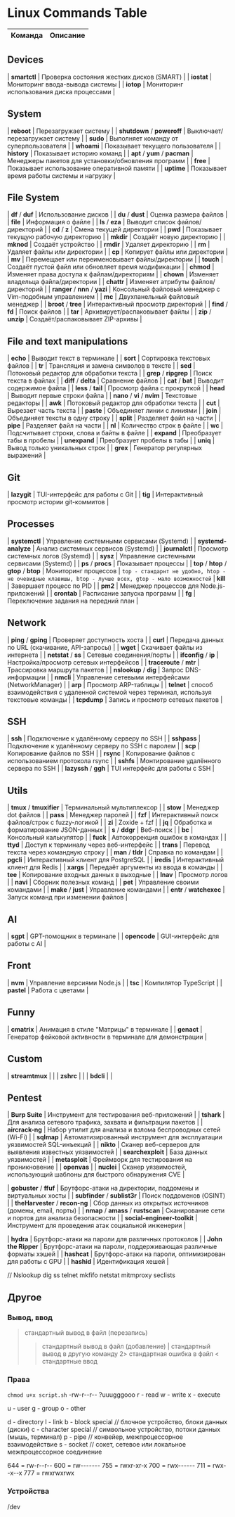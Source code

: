 # Linux Commands Table

| Команда                          | Описание                                                                 |
|----------------------------------|--------------------------------------------------------------------------|


## Devices
| **smartctl**                     | Проверка состояния жестких дисков (SMART)                                |
| **iostat**                       | Мониторинг ввода-вывода системы                                          |
| **iotop**                        | Мониторинг использования диска процессами                                |


## System
| **reboot**                       | Перезагружает систему                                                    |
| **shutdown** / **poweroff**      | Выключает/перезагружает систему                                          |
| **sudo**                         | Выполняет команду от суперпользователя                                   |
| **whoami**                       | Показывает текущего пользователя                                         |
| **history**                      | Показывает историю команд                                                |
| **apt** / **yum** / **pacman**   | Менеджеры пакетов для установки/обновления программ                      |
| **free**                         | Показывает использование оперативной памяти                              |
| **uptime**                       | Показывает время работы системы и нагрузку                               |


## File System
| **df** / **duf**                 | Использование дисков                                                     |
| **du** / **dust**                | Оценка размера файлов                                                    |
| **file**                         | Информация о файле                                                       |
| **ls** / **eza**                 | Выводит список файлов/директорий                                         |
| **cd** / **z**                   | Смена текущей директории                                                 |
| **pwd**                          | Показывает текущую рабочую директорию                                    |
| **mkdir**                        | Создаёт новую директорию                                                 |
| **mknod**                        | Создаёт устройство                                                       |
| **rmdir**                        | Удаляет директорию                                                       |
| **rm**                           | Удаляет файлы или директории                                             |
| **cp**                           | Копирует файлы или директории                                            |
| **mv**                           | Перемещает или переименовывает файлы/директории                          |
| **touch**                        | Создаёт пустой файл или обновляет время модификации                      |
| **chmod**                        | Изменяет права доступа к файлам/директориям                              |
| **chown**                        | Изменяет владельца файла/директории                                      |
| **chattr**                       | Изменяет атрибуты файлов/директорий                                      |
| **ranger** / **nnn** / **yazi**  | Консольный файловый менеджер с Vim-подобным управлением                  |
| **mc**                           | Двухпанельный файловый менеджер                                          |
| **broot** / **tree**             | Интерактивный просмотр директорий                                        |
| **find** / **fd**                | Поиск файлов                                                             |
| **tar**                          | Архивирует/распаковывает файлы                                           |
| **zip** / **unzip**              | Создаёт/распаковывает ZIP-архивы                                         |


## File and text manipulations
| **echo**                         | Выводит текст в терминале                                                |
| **sort**                         | Сортировка текстовых файлов                                              |
| **tr**                           | Трансляция и замена символов в тексте                                    |
| **sed**                          | Потоковый редактор для обработки текста                                  |
| **grep** / **ripgrep**           | Поиск текста в файлах                                                    |
| **diff** / **delta**             | Сравнение файлов                                                         |
| **cat** / **bat**                | Выводит содержимое файла                                                 |
| **less** / **tail**              | Просмотр файла с прокруткой                                              |
| **head**                         | Выводит первые строки файла                                              |
| **nano** / **vi** / **nvim**     | Текстовые редакторы                                                      |
| **awk**                          | Потоковый редактор для обработки текста                                  |
| **cut**                          | Вырезает часть текста                                                    |
| **paste**                        | Объединяет линии с линиями                                               |
| **join**                         | Объединяет тексты в одну строку                                          |
| **split**                        | Разделяет файл на части                                                  |
| **pipe**                         | Разделяет файл на части                                                  |
| **nl**                           | Количество строк в файле                                                 |
| **wc**                           | Подсчитывает строки, слова и байты в файле                               |
| **expand**                       | Преобразует табы в пробелы                                               |
| **unexpand**                     | Преобразует пробелы в табы                                               |
| **uniq**                         | Вывод только уникальных строк                                            |
| **grex**                         | Генератор регулярных выражений                                           |


## Git
| **lazygit**                      | TUI-интерфейс для работы с Git                                           |
| **tig**                          | Интерактивный просмотр истории git-коммитов                              |


## Processes
| **systemctl**                    | Управление системными сервисами (Systemd)                                |
| **systemd-analyze**              | Анализ системных сервисов (Systemd)                                      |
| **journalctl**                   | Просмотр системных логов (Systemd)                                       |
| **sysz**                         | Управление системными сервисами (Systemd)                                |
| **ps** / **procs**               | Показывает процессы                                                      |
| **top** / **htop** / **gtop** / **btop** | Мониторинг процессов                                             |
`top - стандарнт не удобно, htop - не очевидные клавишы, btop - лучше всех, gtop - мало возможностей`
| **kill**                         | Завершает процесс по PID                                                 |
| **pm2**                          | Менеджер процессов для Node.js-приложений                                |
| **crontab**                      | Расписание запуска программ                                              |
| **fg**                           | Переключение задания на передний план                                    |


## Network
| **ping** / **gping**             | Проверяет доступность хоста                                              |
| **curl**                         | Передача данных по URL (скачивание, API-запросы)                         |
| **wget**                         | Скачивает файлы из интернета                                             |
| **netstat** / **ss**             | Сетевые соединения/порты                                                 |
| **ifconfig** / **ip**            | Настройка/просмотр сетевых интерфейсов                                   |
| **traceroute** / **mtr**         | Трассировка маршрута пакетов                                             |
| **nslookup** / **dig**           | Запрос DNS-информации                                                    |
| **nmcli**                        | Управление сетевыми интерфейсами (NetworkManager)                        |
| **arp**                          | Просмотр ARP-таблицы                                                     |
| **telnet**                       | способ взаимодействия с удаленной системой через терминал, используя текстовые команды |
| **tcpdump**                      | Запись и просмотр сетевых пакетов                                        |



## SSH
| **ssh**                          | Подключение к удалённому серверу по SSH                                  |
| **sshpass**                      | Подключение к удалённому серверу по SSH с паролем                        |
| **scp**                          | Копирование файлов по SSH                                                |
| **rsync**                        | Копирование файлов с использованием протокола rsync                      |
| **sshfs**                        | Монтирование удалённого сервера по SSH                                   |
| **lazyssh** / **ggh**            | TUI интерфейс для работы с SSH                                           |


## Utils
| **tmux** / **tmuxifier**         | Терминальный мультиплексор                                               |
| **stow**                         | Менеджер dot файлов                                                      |
| **pass**                         | Менеджер паролей                                                         |
| **fzf**                          | Интерактивный поиск файлов/строк с fuzzy-логикой                         |
| **zi**                           | Zoxide + fzf                                                             |
| **jq**                           | Обработка и форматирование JSON-данных                                   |
| **s** / **ddgr**                 | Веб-поиск                                                                |
| **bc**                           | Консольный калькулятор                                                   |
| **fuck**                         | Автокоррекция ошибок в командах                                          |
| **ttyd**                         | Доступ к терминалу через веб-интерфейс                                   |
| **trans**                        | Перевод текста через командную строку                                    |
| **man** / **tldr**               | Справка по командам                                                      |
| **pgcli**                        | Интерактивный клиент для PostgreSQL                                      |
| **iredis**                       | Интерактивный клиент для Redis                                           |
| **xargs**                        | Передаёт аргументы из ввода в команды                                    |
| **tee**                          | Копирование входных данных в выходные                                    |
| **lnav**                         | Просмотр логов                                                           |
| **navi**                         | Сборник полезных команд                                                  |
| **pet**                          | Управление своими командами                                              |
| **make** / **just**              | Управление командами                                                     |
| **entr** / **watchexec**         | Запуск команд при изменении файлов                                       |

## AI
| **sgpt**                         | GPT-помощник в терминале                                                 |
| **opencode**                     | GUI-интерфейс для работы с AI                                            |

## Front
| **nvm**                          | Управление версиями Node.js                                              |
| **tsc**                          | Компилятор TypeScript                                                    |
| **pastel**                       | Работа с цветами                                                         |


## Funny
| **cmatrix**                      | Анимация в стиле "Матрицы" в терминале                                   |
| **genact**                       | Генератор фейковой активности в терминале для демонстрации               |


## Custom
| **streamtmux**                   |                                                                          |
| **zshrc**                        |                                                                          |
| **bdcli**                        |                                                                          |

## Pentest
| **Burp Suite**                   | Инструмент для тестирования веб-приложений                               |
| **tshark**                       | Для анализа сетевого трафика, захвата и фильтрации пакетов               |
| **aircrack-ng**                  | Набор утилит для анализа и взлома беспроводных сетей (Wi-Fi)             |
| **sqlmap**                       | Автоматизированный инструмент для эксплуатации уязвимостей SQL-инъекций  |
| **nikto**                        | Сканер веб-серверов для выявления известных уязвимостей                  |
| **searchexploit**                | База данных уязвимостей                                                  |
| **metasploit**                   | Фреймворк для тестирования на проникновение                              |
| **openvas**                      | 
| **nuclei**                       | Сканер уязвимостей, использующий шаблоны для быстрого обнаружения CVE    |

| **gobuster** / **ffuf**          | Брутфорс-атаки на директории, поддомены и виртуальных хосты              |
| **subfinder** / **sublist3r**    | Поиск поддоменов (OSINT)                                                 |
| **theHarvester** / **recon-ng**  | Сбор данных из открытых источников (домены, email, порты)                |
| **nmap** / **amass** / **rustscan** | Сканирование сети и портов для анализа безопасности                   |
| **social-engineer-toolkit**      | Инструмент для проведения атак социальной инженерии                      |

| **hydra**                        | Брутфорс-атаки на пароли для различных протоколов                        |
| **John the Ripper**              | Брутфорс-атаки на пароли, поддерживающая различные форматы хэшей         |
| **hashcat**                      | Брутфорс-атаки на пароли, оптимизирован для работы с GPU                 |
| **hashid**                       | Идентификация хешей                                                      |

// Nslookup dig ss telnet mkfifo netstat mitmproxy seclists


## Другое

### Вывод, ввод
> стандартный вывод в файл (перезапись)
>> стандартный вывод в файл (добавление)
| стандартный вывод в другую команду
2> стандартная ошибка в файл
< стандартные ввод


### Права
`chmod u+x script.sh`
-rw-r--r--
?uuugggooo
r - read
w - write
x - execute

u - user
g - group
o - other

d - directory
l - link
b - block special      // блочное устройство, блоки данных (диски)
c - character special  // символьное устройство, потоки данных (мышь, терминал)
p - pipe               // конвейер, межпроцессорное взаимодействие
s - socket             // сокет, сетевое или локальное межпроцессорное соединение

644 = rw-r--r--
600 = rw-------
755 = rwxr-xr-x
700 = rwx------
711 = rwx--x--x
777 = rwxrwxrwx

### Устройства
/dev 
